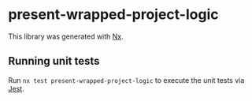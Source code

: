 # present-wrapped-project-logic

This library was generated with [Nx](https://nx.dev).

## Running unit tests

Run `nx test present-wrapped-project-logic` to execute the unit tests via [Jest](https://jestjs.io).

